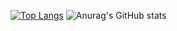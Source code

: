 [![Top Langs](https://github-readme-stats.vercel.app/api/top-langs/?username=I-am-a-squirrel)](https://github.com/I-am-a-squirrel/I-am-a-squirrel)
![Anurag's GitHub stats](https://github-readme-stats.vercel.app/api?username=I-am-a-squirrel&show_icons=true&theme=highcontrast)
